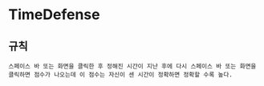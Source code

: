 # TimeDefense

## 규칙
```
스페이스 바 또는 화면을 클릭한 후 정해진 시간이 지난 후에 다시 스페이스 바 또는 화면을 클릭하면 점수가 나오는데 이 점수는 자신이 센 시간이 정확하면 정확할 수록 높다.
```
